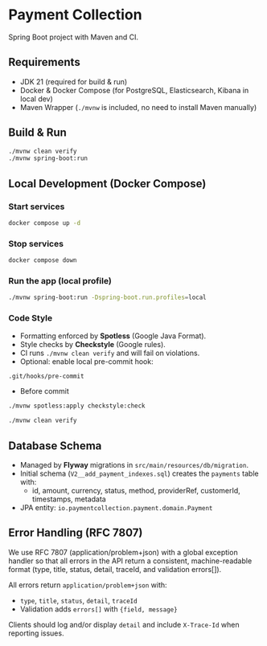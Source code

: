 # Payment Collection

Spring Boot project with Maven and CI.

## Requirements
- JDK 21 (required for build & run)
- Docker & Docker Compose (for PostgreSQL, Elasticsearch, Kibana in local dev)
- Maven Wrapper (`./mvnw` is included, no need to install Maven manually)

## Build & Run

```bash
./mvnw clean verify
./mvnw spring-boot:run
```

## Local Development (Docker Compose)

### Start services

```bash
docker compose up -d
```

### Stop services

```bash
docker compose down
```

### Run the app (local profile)

```bash
./mvnw spring-boot:run -Dspring-boot.run.profiles=local
```

### Code Style

- Formatting enforced by **Spotless** (Google Java Format).
- Style checks by **Checkstyle** (Google rules).
- CI runs `./mvnw clean verify` and will fail on violations.
- Optional: enable local pre-commit hook:
```bash
.git/hooks/pre-commit
```
- Before commit
```bash
./mvnw spotless:apply checkstyle:check
```
```bash
./mvnw clean verify
```

## Database Schema

- Managed by **Flyway** migrations in `src/main/resources/db/migration`.
- Initial schema (`V2__add_payment_indexes.sql`) creates the `payments` table with:
    - id, amount, currency, status, method, providerRef, customerId, timestamps, metadata
- JPA entity: `io.paymentcollection.payment.domain.Payment`

## Error Handling (RFC 7807)

We use RFC 7807 (application/problem+json) with a global exception 
handler so that all errors in the API return a consistent, 
machine-readable format (type, title, status, detail, traceId, and 
validation errors[]).

All errors return `application/problem+json` with:
- `type`, `title`, `status`, `detail`, `traceId`
- Validation adds `errors[]` with `{field, message}`

Clients should log and/or display `detail` and include `X-Trace-Id` when reporting issues.